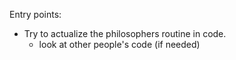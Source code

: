 Entry points:
- Try to actualize the philosophers routine in code.
    - look at other people's code (if needed)
